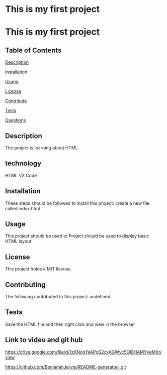 # This is my first project 

  # This is my first project  
  
  ## Table of Contents
  [Description](#description)

  [Installation](#installation)

  [Usage](#usage)
  
  [License](#license)

  [Contribute](#contribute)
  
  [Tests](#tests)
  
  [Questions](#questions)
  
  ## Description
  The project is learning about HTML
  
  ## technology 
  HTML VS Code 
  
  ## Installation
  These steps should be followed to install this project: 
  create a new file called index.html 

  ## Usage
  This project should be used to 
  Project should be used to display basic HTML layout 

  ## License
  This project holds a MIT license.

  ## Contributing
  The following contributed to this project: 
  undefined

  ## Tests
  Save the HTML file and then right click and view in the browser 
 
  ## Link to video and git hub 
  https://drive.google.com/file/d/1zXNoqYeAPqS2cxAGWyc5Ql8HAMYveMXr/view

  https://github.com/BenjaminJervis/README-generator-.git




 
